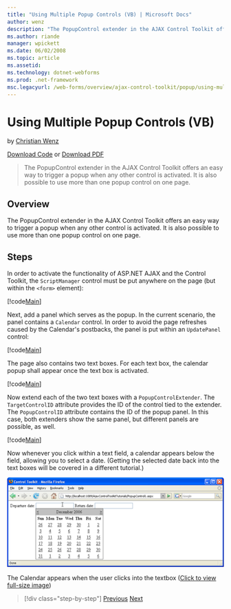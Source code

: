 ```yaml
---
title: "Using Multiple Popup Controls (VB) | Microsoft Docs"
author: wenz
description: "The PopupControl extender in the AJAX Control Toolkit offers an easy way to trigger a popup when any other control is activated. It is also possible to use m..."
ms.author: riande
manager: wpickett
ms.date: 06/02/2008
ms.topic: article
ms.assetid: 
ms.technology: dotnet-webforms
ms.prod: .net-framework
msc.legacyurl: /web-forms/overview/ajax-control-toolkit/popup/using-multiple-popup-controls-vb
---
```

Using Multiple Popup Controls (VB)
====================
by [Christian Wenz](https://github.com/wenz)

[Download Code](http://download.microsoft.com/download/9/3/f/93f8daea-bebd-4821-833b-95205389c7d0/PopupControl1.vb.zip) or [Download PDF](http://download.microsoft.com/download/2/d/c/2dc10e34-6983-41d4-9c08-f78f5387d32b/popupcontrol1VB.pdf)

> The PopupControl extender in the AJAX Control Toolkit offers an easy way to trigger a popup when any other control is activated. It is also possible to use more than one popup control on one page.


## Overview

The PopupControl extender in the AJAX Control Toolkit offers an easy way to trigger a popup when any other control is activated. It is also possible to use more than one popup control on one page.

## Steps

In order to activate the functionality of ASP.NET AJAX and the Control Toolkit, the `ScriptManager` control must be put anywhere on the page (but within the `<form>` element):

[!code[Main](using-multiple-popup-controls-vb/samples/sample1.xml)]

Next, add a panel which serves as the popup. In the current scenario, the panel contains a `Calendar` control. In order to avoid the page refreshes caused by the Calendar's postbacks, the panel is put within an `UpdatePanel` control:

[!code[Main](using-multiple-popup-controls-vb/samples/sample2.xml)]

The page also contains two text boxes. For each text box, the calendar popup shall appear once the text box is activated.

[!code[Main](using-multiple-popup-controls-vb/samples/sample3.xml)]

Now extend each of the two text boxes with a `PopupControlExtender`. The `TargetControlID` attribute provides the ID of the control tied to the extender. The `PopupControlID` attribute contains the ID of the popup panel. In this case, both extenders show the same panel, but different panels are possible, as well.

[!code[Main](using-multiple-popup-controls-vb/samples/sample4.xml)]

Now whenever you click within a text field, a calendar appears below the field, allowing you to select a date. (Getting the selected date back into the text boxes will be covered in a different tutorial.)


[![The Calendar appears when the user clicks into the textbox](using-multiple-popup-controls-vb/_static/image2.png)](using-multiple-popup-controls-vb/_static/image1.png)

The Calendar appears when the user clicks into the textbox ([Click to view full-size image](using-multiple-popup-controls-vb/_static/image3.png))

>[!div class="step-by-step"]
[Previous](handling-postbacks-from-a-popup-control-without-an-updatepanel-cs.md)
[Next](handling-postbacks-from-a-popup-control-with-an-updatepanel-vb.md)